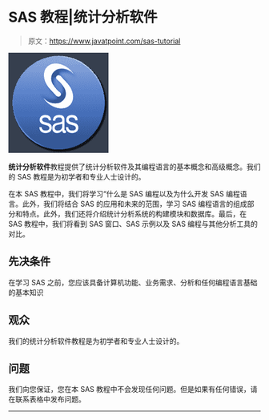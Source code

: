 # SAS 教程|统计分析软件

> 原文：<https://www.javatpoint.com/sas-tutorial>

![SAS Tutorial](img/b5923c937f11c4fe779c430d8b0a698d.png)

**统计分析软件**教程提供了统计分析软件及其编程语言的基本概念和高级概念。我们的 SAS 教程是为初学者和专业人士设计的。

在本 SAS 教程中，我们将学习“什么是 SAS 编程以及为什么开发 SAS 编程语言。此外，我们将结合 SAS 的应用和未来的范围，学习 SAS 编程语言的组成部分和特点。此外，我们还将介绍统计分析系统的构建模块和数据库。最后，在 SAS 教程中，我们将看到 SAS 窗口、SAS 示例以及 SAS 编程与其他分析工具的对比。

## 先决条件

在学习 SAS 之前，您应该具备计算机功能、业务需求、分析和任何编程语言基础的基本知识

## 观众

我们的统计分析软件教程是为初学者和专业人士设计的。

## 问题

我们向您保证，您在本 SAS 教程中不会发现任何问题。但是如果有任何错误，请在联系表格中发布问题。

* * *